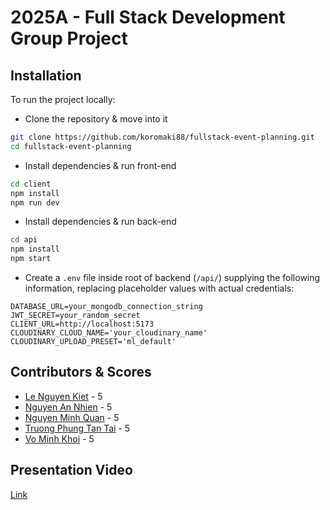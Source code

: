 # 2025A - Full Stack Development Group Project
## Installation
To run the project locally:
- Clone the repository & move into it
```sh
git clone https://github.com/koromaki88/fullstack-event-planning.git
cd fullstack-event-planning
```
- Install dependencies & run front-end
```sh
cd client
npm install
npm run dev
```
- Install dependencies & run back-end
```sh
cd api
npm install
npm start
```
- Create a `.env` file inside root of backend (`/api/`) supplying the following information, replacing placeholder values with actual credentials:
```env
DATABASE_URL=your_mongodb_connection_string
JWT_SECRET=your_random_secret
CLIENT_URL=http://localhost:5173
CLOUDINARY_CLOUD_NAME='your_cloudinary_name'
CLOUDINARY_UPLOAD_PRESET='ml_default'
```
## Contributors & Scores
- [Le Nguyen Kiet](https://github.com/KevlarAinzworth) - 5
- [Nguyen An Nhien](https://github.com/koromaki88) - 5
- [Nguyen Minh Quan](https://github.com/nmquan1) - 5
- [Truong Phung Tan Tai](https://github.com/Tony26112004) - 5
- [Vo Minh Khoi](https://github.com/VoMinhKhoii) - 5
## Presentation Video
[Link](https://rmiteduau-my.sharepoint.com/:v:/g/personal/s4001453_rmit_edu_vn/ETM7lGPZpRRCt2Ljp55eFKYBBYPwZL-5PWIhhUvv59pVJg?nav=eyJyZWZlcnJhbEluZm8iOnsicmVmZXJyYWxBcHAiOiJPbmVEcml2ZUZvckJ1c2luZXNzIiwicmVmZXJyYWxBcHBQbGF0Zm9ybSI6IldlYiIsInJlZmVycmFsTW9kZSI6InZpZXciLCJyZWZlcnJhbFZpZXciOiJNeUZpbGVzTGlua0NvcHkifX0&e=tvFCXR)
